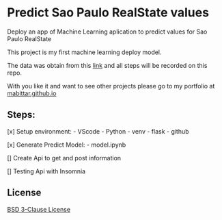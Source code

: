 # Predict Sao Paulo RealState values

Deploy an app of Machine Learning aplication to predict values for Sao Paulo RealState 

This project is my first machine learning deploy model.

The data was obtain from this [link](https://www.kaggle.com/argonalyst/sao-paulo-real-estate-sale-rent-april-2019) and all steps will be recorded on this repo.

With you like it and want to see other projects please go to my portfolio at [mabittar.github.io](https://mabittar.github.io/)

## Steps:

[x] Setup environment:
    - VScode
    - Python
    - venv
    - flask
    - github

[x] Generate Predict Model:
    - model.ipynb

[] Create Api to get and post information

[] Testing Api with Insomnia


## License

[BSD 3-Clause License](https://raw.githubusercontent.com/mabittar/imovsp/master/LICENSE)

